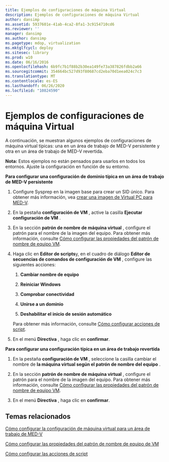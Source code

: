 ```yaml
---
title: Ejemplos de configuraciones de máquina Virtual
description: Ejemplos de configuraciones de máquina Virtual
author: dansimp
ms.assetid: 5937601e-41ab-4ca2-8fa1-3c9154710cd6
ms.reviewer: ''
manager: dansimp
ms.author: dansimp
ms.pagetype: mdop, virtualization
ms.mktglfcycl: deploy
ms.sitesec: library
ms.prod: w10
ms.date: 06/16/2016
ms.openlocfilehash: 6b9fc7b1f88b2b30ea149fe73a387826fdbb2a66
ms.sourcegitcommit: 354664bc527d93f80687cd2eba70d1eea024c7c3
ms.translationtype: MT
ms.contentlocale: es-ES
ms.lasthandoff: 06/26/2020
ms.locfileid: "10824590"
---
```

# Ejemplos de configuraciones de máquina Virtual


A continuación, se muestran algunos ejemplos de configuraciones de máquina virtual típicas: una en un área de trabajo de MED-V persistente y otra en un área de trabajo de MED-V revertida.

**Nota:**  Estos ejemplos no están pensados para usarlos en todos los entornos. Ajuste la configuración en función de su entorno.

 

**Para configurar una configuración de dominio típica en un área de trabajo de MED-V persistente**

1.  Configure Sysprep en la imagen base para crear un SID único. Para obtener más información, vea [crear una imagen de Virtual PC para MED-V](creating-a-virtual-pc-image-for-med-v.md#bkmk-howtoconfiguresysprepformedvimages).

2.  En la pestaña **configuración de VM** , active la casilla **Ejecutar configuración de VM** .

3.  En la sección **patrón de nombre de máquina virtual** , configure el patrón para el nombre de la imagen del equipo. Para obtener más información, consulte [Cómo configurar las propiedades del patrón de nombre de equipo VM](how-to-configure-vm-computer-name-pattern-propertiesmedvv2.md).

4.  Haga clic en **Editor de scripts**y, en el cuadro de diálogo **Editor de secuencias de comandos de configuración de VM** , configure las siguientes acciones:

    1.  **Cambiar nombre de equipo**

    2.  **Reiniciar Windows**

    3.  **Comprobar conectividad**

    4.  **Unirse a un dominio**

    5.  **Deshabilitar el inicio de sesión automático**

    Para obtener más información, consulte [Cómo configurar acciones de script](how-to-set-up-script-actions.md).

5.  En el menú **Directiva** , haga clic en **confirmar**.

**Para configurar una configuración típica en un área de trabajo revertida**

1.  En la pestaña **configuración de VM** , seleccione la casilla cambiar el nombre de **la máquina virtual según el patrón de nombre del equipo** .

2.  En la sección **patrón de nombre de máquina virtual** , configure el patrón para el nombre de la imagen del equipo. Para obtener más información, consulte [Cómo configurar las propiedades del patrón de nombre de equipo VM](how-to-configure-vm-computer-name-pattern-propertiesmedvv2.md).

3.  En el menú **Directiva** , haga clic en **confirmar**.

## Temas relacionados


[Cómo configurar la configuración de máquina virtual para un área de trabajo de MED-V](how-to-configure-the-virtual-machine-setup-for-a-med-v-workspacemedvv2.md)

[Cómo configurar las propiedades del patrón de nombre de equipo de VM](how-to-configure-vm-computer-name-pattern-propertiesmedvv2.md)

[Cómo configurar las acciones de script](how-to-set-up-script-actions.md)

 

 





